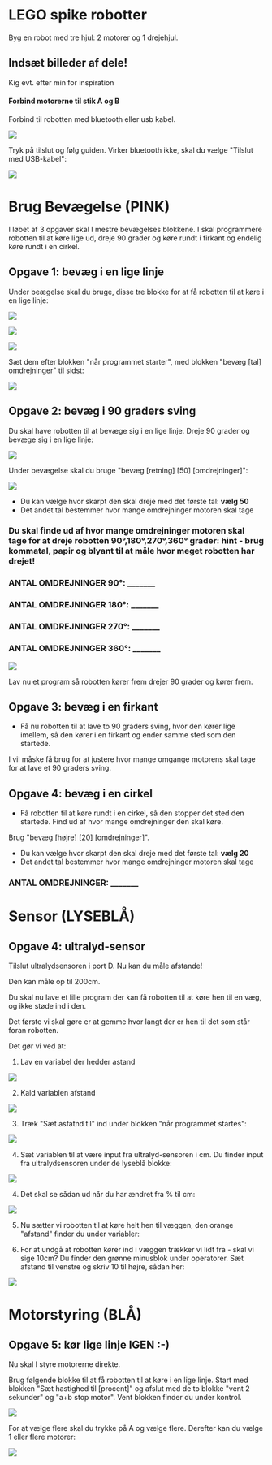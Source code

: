 # LEGO spike robotter

Byg en robot med tre hjul: 2 motorer og 1 drejehjul.

## Indsæt billeder af dele!

Kig evt. efter min for inspiration

#### Forbind motorerne til stik A og B

Forbind til robotten med bluetooth eller usb kabel.

![](tilslut.png)

Tryk på tilslut og følg guiden. Virker bluetooth ikke, skal du vælge "Tilslut med USB-kabel":

![](tilslut-usb.png)

# Brug Bevægelse (PINK)

I løbet af 3 opgaver skal I mestre bevægelses blokkene. I skal programmere robotten til at køre lige ud, dreje 90 grader og køre rundt i firkant og endelig køre rundt i en cirkel.

## Opgave 1: bevæg i en lige linje
Under beægelse skal du bruge, disse tre blokke for at få robotten til at køre i en lige linje:
 
![](bevæg-sæt-bevægelsesmotorer.png)

![](bevæg-sæt-bevægelseshastighed.png)

![](bevæg-omdrejninger.png)

Sæt dem efter blokken "når programmet starter", med blokken "bevæg [tal] omdrejninger" til sidst:

![](bevæg-lige-linje.png)

## Opgave 2: bevæg i 90 graders sving

Du skal have robotten til at bevæge sig i en lige linje. Dreje 90 grader og bevæge sig i en lige linje:

![](90gradersSving.png)

Under bevægelse skal du bruge "bevæg [retning] [50] [omdrejninger]":

![](bevæg-højre.png)

* Du kan vælge hvor skarpt den skal dreje med det første tal: **vælg 50**
* Det andet tal bestemmer hvor mange omdrejninger motoren skal tage

### Du skal finde ud af hvor mange omdrejninger motoren skal tage for at dreje robotten 90°,180°,270°,360° grader: hint - brug kommatal, papir og blyant til at måle hvor meget robotten har drejet!


### ANTAL OMDREJNINGER 90°: _______
### ANTAL OMDREJNINGER 180°: _______
### ANTAL OMDREJNINGER 270°: _______
### ANTAL OMDREJNINGER 360°: _______

![](grader.png)

Lav nu et program så robotten kører frem drejer 90 grader og kører frem.


## Opgave 3: bevæg i en firkant

* Få nu robotten til at lave to 90 graders sving, hvor den kører lige imellem, så den kører i en firkant og ender samme sted som den startede.

I vil måske få brug for at justere hvor mange omgange motorens skal tage for at lave et 90 graders sving.

## Opgave 4: bevæg i en cirkel

* Få robotten til at køre rundt i en cirkel, så den stopper det sted den startede. Find ud af hvor mange omdrejninger den skal køre.

Brug "bevæg [højre] [20] [omdrejninger]".

* Du kan vælge hvor skarpt den skal dreje med det første tal: **vælg 20**
* Det andet tal bestemmer hvor mange omdrejninger motoren skal tage

### ANTAL OMDREJNINGER: _______


# Sensor (LYSEBLÅ)

## Opgave 4: ultralyd-sensor

Tilslut ultralydsensoren i port D. Nu kan du måle afstande!

Den kan måle op til 200cm.

Du skal nu lave et lille program der kan få robotten til at køre hen til en væg, og ikke støde ind i den.

Det første vi skal gøre er at gemme hvor langt der er hen til det som står foran robotten.

Det gør vi ved at:

1. Lav en variabel der hedder astand

![](variabler-afstand.png)

2. Kald variablen afstand

![](variabler-afstand-opret.png)

3. Træk "Sæt asfatnd til" ind under blokken "når programmet startes":

![](variabler-afstand-indsæt.png)

4. Sæt variablen til at være input fra ultralyd-sensoren i cm. Du finder input fra ultralydsensoren under de lyseblå blokke:

![](sensorer-ultralyd-input.png)

4. Det skal se sådan ud når du har ændret fra % til cm:

![](variable-sensor-afstand-indsæt.png)

5. Nu sætter vi robotten til at køre helt hen til væggen, den orange "afstand" finder du under variabler:

6. For at undgå at robotten kører ind i væggen trækker vi lidt fra - skal vi sige 10cm? Du finder den grønne minusblok under operatorer. Sæt afstand til venstre og skriv 10 til højre, sådan her:

![](operator-minus-indsat.png)









# Motorstyring (BLÅ)

## Opgave 5: kør lige linje IGEN :-)

Nu skal I styre motorerne direkte.

Brug følgende blokke til at få robotten til at køre i en lige linje. Start med blokken "Sæt hastighed til [procent]" og afslut med de to blokke "vent 2 sekunder" og "a+b stop motor". Vent blokken finder du under kontrol.

![](motorstyring.png)

For at vælge flere skal du trykke på A og vælge flere. Derefter kan du vælge 1 eller flere motorer:

![](motorer-stop-flere.png)
